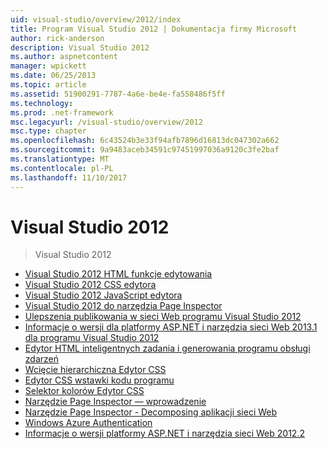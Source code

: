```yaml
---
uid: visual-studio/overview/2012/index
title: Program Visual Studio 2012 | Dokumentacja firmy Microsoft
author: rick-anderson
description: Visual Studio 2012
ms.author: aspnetcontent
manager: wpickett
ms.date: 06/25/2013
ms.topic: article
ms.assetid: 51900291-7787-4a6e-be4e-fa558486f5ff
ms.technology: 
ms.prod: .net-framework
msc.legacyurl: /visual-studio/overview/2012
msc.type: chapter
ms.openlocfilehash: 6c43524b3e33f94afb7896d16813dc047302a662
ms.sourcegitcommit: 9a9483aceb34591c97451997036a9120c3fe2baf
ms.translationtype: MT
ms.contentlocale: pl-PL
ms.lasthandoff: 11/10/2017
---
```

<a name="visual-studio-2012"></a>Visual Studio 2012
====================
> Visual Studio 2012


- [Visual Studio 2012 HTML funkcje edytowania](visual-studio-2012-html-editing-features.md)
- [Visual Studio 2012 CSS edytora](visual-studio-2012-css-editor.md)
- [Visual Studio 2012 JavaScript edytora](visual-studio-2012-javascript-editor.md)
- [Visual Studio 2012 do narzędzia Page Inspector](visual-studio-2012-page-inspector.md)
- [Ulepszenia publikowania w sieci Web programu Visual Studio 2012](visual-studio-2012-web-publishing-improvements.md)
- [Informacje o wersji dla platformy ASP.NET i narzędzia sieci Web 2013.1 dla programu Visual Studio 2012](aspnet-and-web-tools-20131-for-visual-studio-2012.md)
- [Edytor HTML inteligentnych zadania i generowania programu obsługi zdarzeń](visual-studio-vnext-videos-html-editor-smart-tasks-and-event-handler-generation.md)
- [Wcięcie hierarchiczna Edytor CSS](visual-studio-vnext-videos-css-editor-hierarchical-indentation.md)
- [Edytor CSS wstawki kodu programu](visual-studio-vnext-videos-css-editor-snippets.md)
- [Selektor kolorów Edytor CSS](visual-studio-vnext-videos-css-editor-color-picker.md)
- [Narzędzie Page Inspector — wprowadzenie](visual-studio-vnext-videos-page-inspector-introduction.md)
- [Narzędzie Page Inspector - Decomposing aplikacji sieci Web](visual-studio-vnext-videos-page-inspector-decomposing-your-web-application.md)
- [Windows Azure Authentication](windows-azure-authentication.md)
- [Informacje o wersji platformy ASP.NET i narzędzia sieci Web 2012.2](aspnet-and-web-tools-20122-release-notes-rtw.md)
